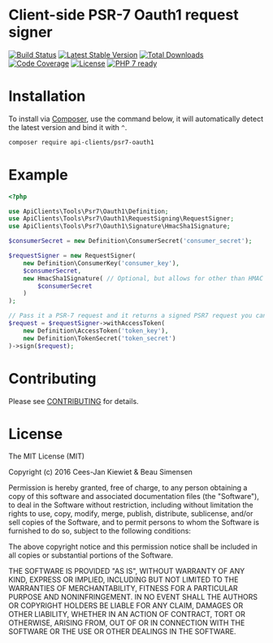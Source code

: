 # Client-side PSR-7 Oauth1 request signer

[![Build Status](https://travis-ci.org/php-api-clients/psr7-oauth1.svg?branch=master)](https://travis-ci.org/php-api-clients/psr7-oauth1)
[![Latest Stable Version](https://poser.pugx.org/api-clients/psr7-oauth1/v/stable.png)](https://packagist.org/packages/api-clients/psr7-oauth1)
[![Total Downloads](https://poser.pugx.org/api-clients/psr7-oauth1/downloads.png)](https://packagist.org/packages/api-clients/psr7-oauth1/stats)
[![Code Coverage](https://scrutinizer-ci.com/g/php-api-clients/psr7-oauth1/badges/coverage.png?b=master)](https://scrutinizer-ci.com/g/php-api-clients/psr7-oauth1/?branch=master)
[![License](https://poser.pugx.org/api-clients/psr7-oauth1/license.png)](https://packagist.org/packages/api-clients/psr7-oauth1)
[![PHP 7 ready](http://php7ready.timesplinter.ch/php-api-clients/psr7-oauth1/badge.svg)](https://appveyor-ci.org/php-api-clients/psr7-oauth1)

# Installation

To install via [Composer](http://getcomposer.org/), use the command below, it will automatically detect the latest version and bind it with `^`.

```bash
composer require api-clients/psr7-oauth1 
```

# Example

```php
<?php

use ApiClients\Tools\Psr7\Oauth1\Definition;
use ApiClients\Tools\Psr7\Oauth1\RequestSigning\RequestSigner;
use ApiClients\Tools\Psr7\Oauth1\Signature\HmacSha1Signature;

$consumerSecret = new Definition\ConsumerSecret('consumer_secret');

$requestSigner = new RequestSigner(
    new Definition\ConsumerKey('consumer_key'),
    $consumerSecret,
    new HmacSha1Signature( // Optional, but allows for other than HMAC SHA1 signatures
        $consumerSecret  
    )
);

// Pass it a PSR-7 request and it returns a signed PSR7 request you can use in any PSR7 capable HTTP client.
$request = $requestSigner->withAccessToken(
    new Definition\AccessToken('token_key'),
    new Definition\TokenSecret('token_secret')
)->sign($request);
```

# Contributing

Please see [CONTRIBUTING](CONTRIBUTING.md) for details.

# License

The MIT License (MIT)

Copyright (c) 2016 Cees-Jan Kiewiet & Beau Simensen

Permission is hereby granted, free of charge, to any person obtaining a copy
of this software and associated documentation files (the "Software"), to deal
in the Software without restriction, including without limitation the rights
to use, copy, modify, merge, publish, distribute, sublicense, and/or sell
copies of the Software, and to permit persons to whom the Software is
furnished to do so, subject to the following conditions:

The above copyright notice and this permission notice shall be included in all
copies or substantial portions of the Software.

THE SOFTWARE IS PROVIDED "AS IS", WITHOUT WARRANTY OF ANY KIND, EXPRESS OR
IMPLIED, INCLUDING BUT NOT LIMITED TO THE WARRANTIES OF MERCHANTABILITY,
FITNESS FOR A PARTICULAR PURPOSE AND NONINFRINGEMENT. IN NO EVENT SHALL THE
AUTHORS OR COPYRIGHT HOLDERS BE LIABLE FOR ANY CLAIM, DAMAGES OR OTHER
LIABILITY, WHETHER IN AN ACTION OF CONTRACT, TORT OR OTHERWISE, ARISING FROM,
OUT OF OR IN CONNECTION WITH THE SOFTWARE OR THE USE OR OTHER DEALINGS IN THE
SOFTWARE.
